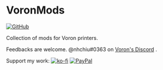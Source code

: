 # VoronMods

[![GitHub](https://img.shields.io/github/license/nhchiu/VoronMods)](https://github.com/nhchiu/VoronMods/blob/main/LICENSE)

Collection of mods for Voron printers.

Feedbacks are welcome. @nhchiu#0363 on [Voron's Discord](https://discord.gg/voron) .

Support my work:
[![ko-fi](https://img.shields.io/badge/Ko--fi-F16061?logo=ko-fi&logoColor=white)](https://ko-fi.com/H2H4FT4J7)
[![PayPal](https://img.shields.io/badge/PayPal-00457C?logo=paypal&logoColor=white)](https://paypal.me/2nhchiu?country.x=TW&locale.x=zh_TW)
